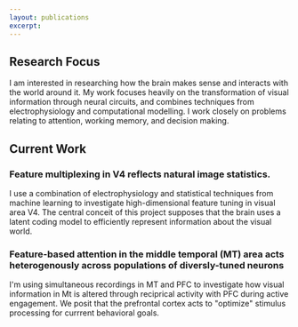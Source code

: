 ```yaml
---
layout: publications
excerpt: 
---
```

## Research Focus
I am interested in researching how the brain makes sense and interacts with the world around it. My work focuses heavily on the transformation of visual information through neural circuits, and combines techniques from electrophysiology and computational modelling. I work closely on problems relating to attention, working memory, and decision making.

## Current Work
### Feature multiplexing in V4 reflects natural image statistics. 
I use a combination of electrophysiology and statistical techniques from machine learning to investigate high-dimensional feature tuning in visual area V4. The central conceit of this project supposes that the brain uses a latent coding model to efficiently represent information about the visual world.

### Feature-based attention in the middle temporal (MT) area acts heterogenously across populations of diversly-tuned neurons
I'm using simultaneous recordings in MT and PFC to investigate how visual information in Mt is altered through reciprical activity with PFC during active engagement. We posit that the prefrontal cortex acts to "optimize" stimulus processing for currrent behavioral goals.


  
